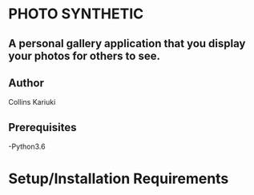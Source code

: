 #                                                 PHOTO SYNTHETIC

## A personal gallery application that you display your photos for others to see.

## Author
Collins Kariuki

## Prerequisites
-Python3.6

# Setup/Installation Requirements
